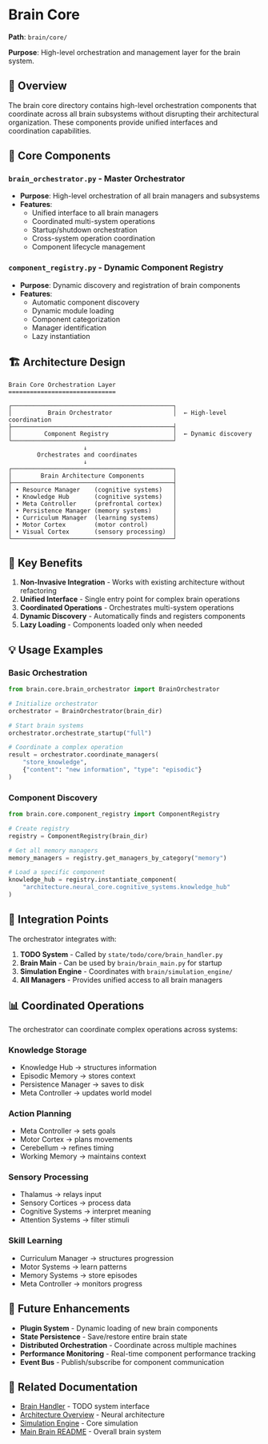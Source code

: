 # Brain Core

**Path**: `brain/core/`

**Purpose**: High-level orchestration and management layer for the brain system.

## 🎯 **Overview**

The brain core directory contains high-level orchestration components that coordinate across all brain subsystems without disrupting their architectural organization. These components provide unified interfaces and coordination capabilities.

## 📁 **Core Components**

### **`brain_orchestrator.py`** - Master Orchestrator
- **Purpose**: High-level orchestration of all brain managers and subsystems
- **Features**:
  - Unified interface to all brain managers
  - Coordinated multi-system operations
  - Startup/shutdown orchestration
  - Cross-system operation coordination
  - Component lifecycle management

### **`component_registry.py`** - Dynamic Component Registry
- **Purpose**: Dynamic discovery and registration of brain components
- **Features**:
  - Automatic component discovery
  - Dynamic module loading
  - Component categorization
  - Manager identification
  - Lazy instantiation

## 🏗️ **Architecture Design**

```
Brain Core Orchestration Layer
==============================

┌─────────────────────────────────────────────┐
│          Brain Orchestrator                 │  ← High-level coordination
├─────────────────────────────────────────────┤
│         Component Registry                  │  ← Dynamic discovery
└─────────────────────────────────────────────┘
                     ↓
        Orchestrates and coordinates
                     ↓
┌─────────────────────────────────────────────┐
│        Brain Architecture Components        │
├─────────────────────────────────────────────┤
│ • Resource Manager    (cognitive systems)   │
│ • Knowledge Hub       (cognitive systems)   │
│ • Meta Controller     (prefrontal cortex)   │
│ • Persistence Manager (memory systems)      │
│ • Curriculum Manager  (learning systems)    │
│ • Motor Cortex        (motor control)       │
│ • Visual Cortex       (sensory processing)  │
└─────────────────────────────────────────────┘
```

## 🔧 **Key Benefits**

1. **Non-Invasive Integration** - Works with existing architecture without refactoring
2. **Unified Interface** - Single entry point for complex brain operations
3. **Coordinated Operations** - Orchestrates multi-system operations
4. **Dynamic Discovery** - Automatically finds and registers components
5. **Lazy Loading** - Components loaded only when needed

## 💡 **Usage Examples**

### Basic Orchestration
```python
from brain.core.brain_orchestrator import BrainOrchestrator

# Initialize orchestrator
orchestrator = BrainOrchestrator(brain_dir)

# Start brain systems
orchestrator.orchestrate_startup("full")

# Coordinate a complex operation
result = orchestrator.coordinate_managers(
    "store_knowledge",
    {"content": "new information", "type": "episodic"}
)
```

### Component Discovery
```python
from brain.core.component_registry import ComponentRegistry

# Create registry
registry = ComponentRegistry(brain_dir)

# Get all memory managers
memory_managers = registry.get_managers_by_category("memory")

# Load a specific component
knowledge_hub = registry.instantiate_component(
    "architecture.neural_core.cognitive_systems.knowledge_hub"
)
```

## 🔗 **Integration Points**

The orchestrator integrates with:

1. **TODO System** - Called by `state/todo/core/brain_handler.py`
2. **Brain Main** - Can be used by `brain/brain_main.py` for startup
3. **Simulation Engine** - Coordinates with `brain/simulation_engine/`
4. **All Managers** - Provides unified access to all brain managers

## 📊 **Coordinated Operations**

The orchestrator can coordinate complex operations across systems:

### Knowledge Storage
- Knowledge Hub → structures information
- Episodic Memory → stores context
- Persistence Manager → saves to disk
- Meta Controller → updates world model

### Action Planning
- Meta Controller → sets goals
- Motor Cortex → plans movements
- Cerebellum → refines timing
- Working Memory → maintains context

### Sensory Processing
- Thalamus → relays input
- Sensory Cortices → process data
- Cognitive Systems → interpret meaning
- Attention Systems → filter stimuli

### Skill Learning
- Curriculum Manager → structures progression
- Motor Systems → learn patterns
- Memory Systems → store episodes
- Meta Controller → monitors progress

## 🚀 **Future Enhancements**

- **Plugin System** - Dynamic loading of new brain components
- **State Persistence** - Save/restore entire brain state
- **Distributed Orchestration** - Coordinate across multiple machines
- **Performance Monitoring** - Real-time component performance tracking
- **Event Bus** - Publish/subscribe for component communication

## 🔗 **Related Documentation**

- [Brain Handler](../../state/todo/core/brain_handler.py) - TODO system interface
- [Architecture Overview](../architecture/README.md) - Neural architecture
- [Simulation Engine](../simulation_engine/README.md) - Core simulation
- [Main Brain README](../README.md) - Overall brain system